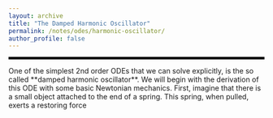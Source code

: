 ```yaml
---
layout: archive
title: "The Damped Harmonic Oscillator"
permalink: /notes/odes/harmonic-oscillator/
author_profile: false
--- 
```

<hr style="border: 2px solid black;">
One of the simplest 2nd order ODEs that we can solve explicitly, is the so called **damped harmonic oscillator**. We will begin with the derivation of this ODE with some basic Newtonian mechanics. First, imagine that there is a small object attached to the end of a spring. This spring, when pulled, exerts a restoring force 
